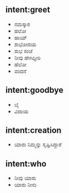 ## intent:greet
- ನಮಸ್ಕಾರ
- ಹಲೋ
- ಹಾಯ್
- ಶುಭೋದಯ
- ಶುಭ ಸಂಜೆ
- ನೀವು ಹೇಗಿದ್ದೀರಿ
- ಹೆಲೋ
- ವಂದನೆ
## intent:goodbye
- ಬೈ
- ವಿದಾಯ
## intent:creation
- ಯಾರು ನಿಮ್ಮನ್ನು ಸೃಷ್ಟಿಸಿದ್ದಾರೆ
## intent:who
- ನೀವು ಯಾರು
- ಯಾರು ನೀನು